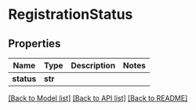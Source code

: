 # RegistrationStatus

## Properties
Name | Type | Description | Notes
------------ | ------------- | ------------- | -------------
**status** | **str** |  | 

[[Back to Model list]](../README.md#documentation-for-models) [[Back to API list]](../README.md#documentation-for-api-endpoints) [[Back to README]](../README.md)


